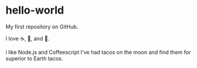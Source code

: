 # hello-world
My first repository on GitHub.

I love :coffee:, :pizza:, and :dancer:.

i like Node.js and Coffeescript
I've had tacos on the moon and find them for superior to Earth tacos.
